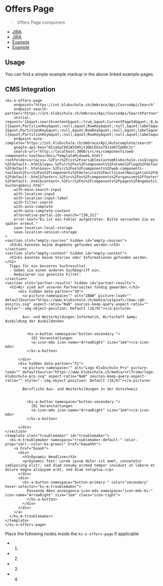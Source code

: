 # Offers Page

> Offers Page component

- [JIRA](https://jira.migros.net/browse/MIDUWEB-166)
- [JIRA](https://jira.migros.net/browse/MIDUWEB-516)
- [Example](../../pages/Angebotsliste-Suchergebnis.html)
- [Example](../../pages/Veranstaltungsliste-Suchergebnis.html)

## Usage

You can find a simple example markup in the above linked example pages. 

## CMS Integration
```
<ks-o-offers-page
    endpoint="https://int.klubschule.ch/Umbraco/Api/CourseApi/Search"
    endpoint-search-partner="https://int.klubschule.ch/Umbraco/Api/CourseApi/SearchPartner"
    initial-request='{&quot;searchcontent&quot;:true,&quot;CurrentPageId&quot;:0,&quot;filter&quot;:[{&quot;PartitionKey&quot;:null,&quot;RowKey&quot;:null,&quot;label&quot;:null,&quot;id&quot;:&quot;&quot;,&quot;typ&quot;:null,&quot;level&quot;:&quot;&quot;,&quot;count&quot;:0,&quot;color&quot;:&quot;&quot;,&quot;urlpara&quot;:&quot;&quot;,&quot;selected&quot;:false,&quot;disabled&quot;:false,&quot;isquick&quot;:null,&quot;visible&quot;:false,&quot;sort&quot;:0,&quot;hideCount&quot;:false,&quot;skipCountUpdate&quot;:null,&quot;children&quot;:null,&quot;HasChilds&quot;:false},{&quot;PartitionKey&quot;:null,&quot;RowKey&quot;:null,&quot;label&quot;:null,&quot;id&quot;:&quot;30&quot;,&quot;typ&quot;:null,&quot;level&quot;:&quot;&quot;,&quot;count&quot;:0,&quot;color&quot;:&quot;&quot;,&quot;urlpara&quot;:&quot;&quot;,&quot;selected&quot;:true,&quot;disabled&quot;:true,&quot;isquick&quot;:null,&quot;visible&quot;:false,&quot;sort&quot;:0,&quot;hideCount&quot;:false,&quot;skipCountUpdate&quot;:null,&quot;children&quot;:[{&quot;PartitionKey&quot;:null,&quot;RowKey&quot;:null,&quot;label&quot;:null,&quot;id&quot;:&quot;1&quot;,&quot;typ&quot;:null,&quot;level&quot;:&quot;&quot;,&quot;count&quot;:0,&quot;color&quot;:&quot;&quot;,&quot;urlpara&quot;:&quot;&quot;,&quot;selected&quot;:true,&quot;disabled&quot;:true,&quot;isquick&quot;:null,&quot;visible&quot;:false,&quot;sort&quot;:0,&quot;hideCount&quot;:false,&quot;skipCountUpdate&quot;:null,&quot;children&quot;:null,&quot;HasChilds&quot;:false}],&quot;HasChilds&quot;:true}],&quot;sorting&quot;:1,&quot;SaveNulltreffer&quot;:null,&quot;onlyfaceted&quot;:null,&quot;onlycourse&quot;:false,&quot;clat&quot;:null,&quot;clong&quot;:null,&quot;cdist&quot;:null,&quot;abo_kurs_typ&quot;:null,&quot;abo_kurs_id&quot;:null,&quot;SearchTitle&quot;:null,&quot;SearchKeyword&quot;:null,&quot;SearchDescription&quot;:null,&quot;hasCollapse&quot;:false,&quot;hasCollapseOrt&quot;:false,&quot;collapseParent&quot;:false,&quot;PortalId&quot;:29,&quot;sprachid&quot;:&quot;d&quot;,&quot;MandantId&quot;:111,&quot;pskip&quot;:null,&quot;ppage&quot;:0,&quot;psize&quot;:12,&quot;pnext&quot;:24,&quot;searchText&quot;:&quot;&quot;}'
    endpoint-auto-complete="https://int.klubschule.ch/Umbraco/Api/Autocomplete/search"
    google-api-key="AIzaSyC9diW31HSjs3QbLEbso7UJzeK7IpH9c2s"
    search-url="http://localhost:3000/src/es/components/web-components-toolbox/docs/TemplateMiduweb.html?rootFolder=src&css=.%2Fsrc%2Fcss%2FvariablesCustomKlubschule.css&login=.%2Fsrc%2Fes%2Fcomponents%2Fmolecules%2Flogin%2Fdefault-%2Fdefault-.html&logo=.%2Fsrc%2Fes%2Fcomponents%2Fatoms%2Flogo%2Fdefault-%2Fdefault-.html&nav=.%2Fsrc%2Fes%2Fcomponents%2Fweb-components-toolbox%2Fsrc%2Fes%2Fcomponents%2Fmolecules%2FmultiLevelNavigation%2Fdefault-%2Fdefault-.html&footer=.%2Fsrc%2Fes%2Fcomponents%2Forganisms%2Ffooter%2Fdefault-%2Fdefault-.html&content=.%2Fsrc%2Fes%2Fcomponents%2Fpages%2FAngebotsliste-Suchergebnis.html"
    with-main-search-input
    with-location-input
    with-location-input-label
    with-filter-search
    with-auto-complete
    with-auto-complete-content
    alternative-portal-ids-search="[30,31]"
    error-text="Es ist ein Fehler aufgetreten. Bitte versuchen Sie es später erneut."
    save-location-local-storage
    save-location-session-storage
>
<section slot="empty-courses" hidden id="empty-courses">
  <h3>Es konnten keine Angebote gefunden werden.</h3>
</section>
<section slot="empty-content" hidden id="empty-content">
  <h2>Es konnten keine Stories oder Informationen gefunden werden.</h2>
  Tipps für ein besseres Suchresultat
  - Geben sie einen anderen Suchbegriff ein.
  - Reduzieren sie gesetzte Filter.
</section>
<section slot="partner-results" hidden id="partner-results">
  <h2>Wir sind auf unseren Partnerseiten fündig geworden.</h2>
      <div hidden data-partner="30">
        <a-picture namespace="" alt="IBAW" picture-load="" defaultSource="https://www.klubschule.ch/media/vy1pzafc/ibaw-rgb-positiv.svg" aspect-ratio="NaN" sources-keep-query-aspect-ratio="" style="--img-object-position: Default (16/9)"></a-picture>

        Aus- und Weiterbildungen Informatik, Wirtschaft &amp; Ausbildung der Ausbildenden

        
          <ks-a-button namespace="button-secondary-">
            {0} Veranstaltungen
            <a-icon-mdx icon-name="ArrowRight" size="1em"></a-icon-mdx>
          </ks-a-button>
        
      </div>
      <div hidden data-partner="31">
        <a-picture namespace="" alt="Logo Klubschule Pro" picture-load="" defaultSource="https://www.klubschule.ch/media/nrlfcsmo/logo-klubschule-pro.svg" aspect-ratio="NaN" sources-keep-query-aspect-ratio="" style="--img-object-position: Default (16/9)"></a-picture>

        Berufliche Aus- und Weiterbildungen in der Ostschweiz

        
          <ks-a-button namespace="button-secondary-">
            {0} Veranstaltungen
            <a-icon-mdx icon-name="ArrowRight" size="1em"></a-icon-mdx>
          </ks-a-button>
        
      </div>
</section>
<template slot="troublemaker" id="troublemaker">
  <ks-m-troublemaker namespace="troublemaker-default-" color-prop="var(--color-ks-green)" href="baaahhh">
    <a href="baaah">
      <div>
        <h3>Dynamic Headline</h3>
        <p>Dynamic Text: Lorem ipsum dolor sit amet, consetetur sadipscing elitr, sed diam nonumy eirmod tempor invidunt ut labore et dolore magna aliquyam erat, sed diam voluptua.</p>
      </div>
      <div>
        <ks-a-button namespace="button-primary-" color="secondary" hover-selector="ks-m-troublemaker">
          Passende Abos anzeigen<a-icon-mdx namespace="icon-mdx-ks-" icon-name="ArrowRight" size="1em" class="icon-right">
          </ks-a-button>
        </div>
      </div>
    </a>
  </ks-m-troublemaker>
</template>
</ks-o-offers-page>
```
Place the following nodes inside the `ks-o-offers-page` if applicable
- 1. <section slot="empty-courses" hidden id="empty-courses">
- 2. <section slot="empty-content" hidden id="empty-content">
- 3. <section slot="partner-results" hidden id="partner-results">
- 4. <template slot="troublemaker" id="troublemaker">
Section 1.-3. are forwarded to [ks-o-partner-search - readme](`https://github.com/mits-gossau/web-components-toolbox-klubschule/blob/master/src/es/components/organisms/partnerSearch/readme.md`). Template 4. is for a tile trouble maker, which is placed within the tile list. More about the [`ks-m-troublemaker - readme`](https://github.com/mits-gossau/web-components-toolbox-klubschule/blob/master/src/es/components/molecules/troublemaker/readme.md)

### Attributes

- `endpoint="https://miducabulaliwebappdev-test.azurewebsites.net/api/CourseSearch/withfacet"`: BE API where data is coming from
- `endpoint-search-partner="https://int.klubschule.ch/Umbraco/Api/CourseApi/SearchPartner"`: BE API for partner search
- `initial-request='{"filter":[{"id": "17", "visible": false, "children": [{ "id": "D_97351_1019", "selected": true, "visible": false, "hasChilds": false, "eTag": null}],"hasChilds": true,"eTag": null}],"PortalId":29,"sprachid":"d","MandantId":111,"ppage":1,"psize":6}'`: JSON Object to define Search Level
- `endpoint-auto-complete="https://dev.klubschule.ch/Umbraco/Api/Autocomplete/search"`: Endpoint for Auto Complete functionality
- `google-api-key="AIzaSyC9diW31HSjs3QbLEbso7UJzeK7IpH9c2s"`: Google API Key (AIzaSyC9diW31HSjs3QbLEbso7UJzeK7IpH9c2s)
- `event-detail-url="https://dev.klubschule.ch/Umbraco/Api/CourseApi/detail/"`: API for Course/ Events Details
- `alternative-portal-ids-search="[30,31]"`: includes alternative portal ids for partner search
- `error-text="An error has occurred."`: includes value for error text
- `hide-abo-legend`: hides icons about abonnements at the end of the offers page
- `save-location-local-storage`: save location in local storage
- `save-location-session-storage`: save location in session storage
- `with-main-search-input`: includes main search above page
- `with-search-input`: includes search in page
- `with-location-input`: includes location search in page
- `with-location-input-label`: lab location label in page
- `with-filter-search`: includes search in filter overlay
- `with-auto-complete`: includes auto-complete in search fields
- `with-auto-complete-content`: includes content results in auto-complete
